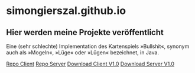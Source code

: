 # simongierszal.github.io
## Hier werden meine Projekte veröffentlicht

Eine (sehr schlechte) Implementation des Kartenspiels »Bullshit«, synonym auch als »Mogeln«, »Lüge« oder »Lügen« bezeichnet, in Java.

[Repo Client](https://github.com/simongierszal/BullshitClient)
[Repo Server](https://github.com/simongierszal/BullshitServer)
[Download Client V1.0](https://github.com/simongierszal/BullshitClient/releases/download/1.0/BullshitClient.jar)
[Download Server V1.0](https://github.com/simongierszal/BullshitServer/releases/download/1.0/BullshitServer.jar)
